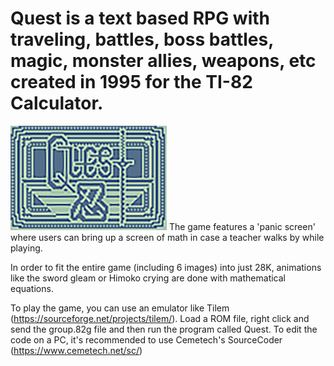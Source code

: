 # Quest is a text based RPG with traveling, battles, boss battles, magic, monster allies, weapons, etc created in 1995 for the TI-82 Calculator. 

![Title Screen](https://github.com/billpottle/Quest/blob/master/image1.jpg)
The game features a 'panic screen' where users can bring up a screen of math in case a teacher walks by while playing. 

In order to fit the entire game (including 6 images) into just 28K, animations like the sword gleam or Himoko crying are done with mathematical equations. 

To play the game, you can use an emulator like Tilem (https://sourceforge.net/projects/tilem/). Load a ROM file, right click and send the group.82g file and then run the program called Quest. To edit the code on a PC, it's recommended to use Cemetech's SourceCoder (https://www.cemetech.net/sc/)
